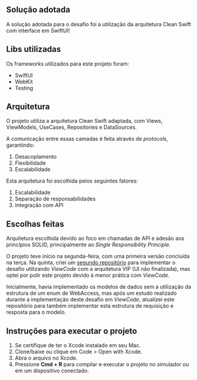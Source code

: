 ## Solução adotada
A solução adotada para o desafio foi a utilização da arquitetura Clean Swift com interface em SwiftUI!

## Libs utilizadas
Os frameworks utilizados para este projeto foram:
- SwiftUI
- WebKit
- Testing

## Arquitetura
O projeto utiliza a arquitetura Clean Swift adaptada, com Views, ViewModels, UseCases, Repositories e DataSources. 

A comunicação entre essas camadas é feita através de *protocols*, garantindo:
1. Desacoplamento
2. Flexibilidade
3. Escalabilidade

Esta arquitetura foi escolhida pelos seguintes fatores:
1. Escalabilidade
2. Separação de responsabilidades
3. Integração com API

## Escolhas feitas
Arquitetura escolhida devido ao foco em chamadas de API e adesão aos princípios SOLID, principalmente ao *Single Responsibility Principle*.

O projeto teve início na segunda-feira, com uma primeira versão concluída na terça. Na quinta, criei um [segundo repositório](https://github.com/Sonzzini/Desafio_TechAcme_ViewCode) para implementar o desafio utilizando *ViewCode* com a arquitetura VIP (UI não finalizada), mas optei por polir este projeto devido à menor prática com *ViewCode*.

Inicialmente, havia implementado os modelos de dados sem a utilização da estrutura de um enum de WebAccess, mas após um estudo realizado durante a implementação deste desafio em *ViewCode*, atualizei este repositório para também implementar esta estrutura de requisição e resposta para o modelo.

## Instruções para executar o projeto
1. Se certifique de ter o Xcode instalado em seu Mac.
2. Clone/baixe ou clique em Code > Open with Xcode.
3. Abra o arquivo no Xcode.
4. Pressione **Cmd + R** para compilar e executar o projeto no simulador ou em um dispositivo conectado.
